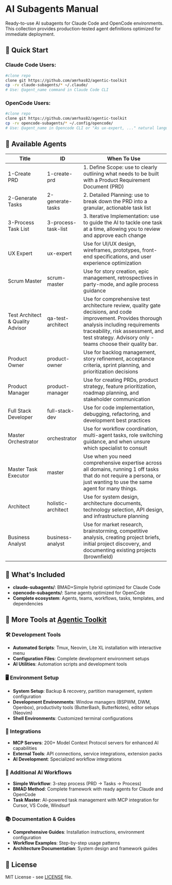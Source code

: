 # AI Subagents Manual

Ready-to-use AI subagents for Claude Code and OpenCode environments. This collection provides production-tested agent definitions optimized for immediate deployment.

## 🚀 Quick Start

### Claude Code Users:

```bash
#clone repo
clone git https://github.com/amrhas82/agentic-toolkit
cp -rv claude-subagents/* ~/.claude/
# Use: @agent_name command in Claude Code CLI
```

### OpenCode Users:

```bash
#clone repo
clone git https://github.com/amrhas82/agentic-toolkit
cp -rv opencode-subagents/* ~/.config/opencode/
# Use: @agent_name in Opencode CLI or "As ux-expert, ..." natural language activation
```

## 🎯 Available Agents

| Title                            | ID                  | When To Use                                                                                                                                                                                                                                       |
| -------------------------------- | ------------------- | ------------------------------------------------------------------------------------------------------------------------------------------------------------------------------------------------------------------------------------------------- |
| 1-Create PRD                     | 1-create-prd        | 1. Define Scope: use to clearly outlining what needs to be built with a Product Requirement Document (PRD)                                                                                                                                        |
| 2-Generate Tasks                 | 2-generate-tasks    | 2. Detailed Planning: use to break down the PRD into a granular, actionable task list                                                                                                                                                             |
| 3-Process Task List              | 3-process-task-list | 3. Iterative Implementation: use to guide the AI to tackle one task at a time, allowing you to review and approve each change                                                                                                                     |
| UX Expert                        | ux-expert           | Use for UI/UX design, wireframes, prototypes, front-end specifications, and user experience optimization                                                                                                                                          |
| Scrum Master                     | scrum-master        | Use for story creation, epic management, retrospectives in party-mode, and agile process guidance                                                                                                                                                 |
| Test Architect & Quality Advisor | qa-test-architect   | Use for comprehensive test architecture review, quality gate decisions, and code improvement. Provides thorough analysis including requirements traceability, risk assessment, and test strategy. Advisory only - teams choose their quality bar. |
| Product Owner                    | product-owner       | Use for backlog management, story refinement, acceptance criteria, sprint planning, and prioritization decisions                                                                                                                                  |
| Product Manager                  | product-manager     | Use for creating PRDs, product strategy, feature prioritization, roadmap planning, and stakeholder communication                                                                                                                                  |
| Full Stack Developer             | full-stack-dev      | Use for code implementation, debugging, refactoring, and development best practices                                                                                                                                                               |
| Master Orchestrator              | orchestrator        | Use for workflow coordination, multi-agent tasks, role switching guidance, and when unsure which specialist to consult                                                                                                                            |
| Master Task Executor             | master              | Use when you need comprehensive expertise across all domains, running 1 off tasks that do not require a persona, or just wanting to use the same agent for many things.                                                                           |
| Architect                        | holistic-architect  | Use for system design, architecture documents, technology selection, API design, and infrastructure planning                                                                                                                                      |
| Business Analyst                 | business-analyst    | Use for market research, brainstorming, competitive analysis, creating project briefs, initial project discovery, and documenting existing projects (brownfield)                                                                                  |

## 📁 What's Included

- **claude-subagents/**: BMAD+Simple hybrid optimized for Claude Code
- **opencode-subagents/**: Same agents optimized for OpenCode
- **Complete ecosystem**: Agents, teams, workflows, tasks, templates, and dependencies

## 🔗 More Tools at [Agentic Toolkit](https://github.com/amrhas82/agentic-toolkit)

### 🛠️ Development Tools

- **Automated Scripts**: Tmux, Neovim, Lite XL installation with interactive menu
- **Configuration Files**: Complete development environment setups
- **AI Utilities**: Automation scripts and development tools

### 🖥️ Environment Setup

- **System Setup**: Backup & recovery, partition management, system configuration
- **Development Environments**: Window managers (BSPWM, DWM, Openbox), productivity tools (ButterBash, ButterNotes), editor setups (Neovim)
- **Shell Environments**: Customized terminal configurations

### 🔌 Integrations

- **MCP Servers**: 200+ Model Context Protocol servers for enhanced AI capabilities
- **External Tools**: API connections, service integrations, extension packs
- **AI Development**: Specialized workflow integrations

### 🤖 Additional AI Workflows

- **Simple Workflow**: 3-step process (PRD → Tasks → Process)
- **BMAD Method**: Complete framework with ready agents for Claude and OpenCode
- **Task Master**: AI-powered task management with MCP integration for Cursor, VS Code, Windsurf

### 📚 Documentation & Guides

- **Comprehensive Guides**: Installation instructions, environment configuration
- **Workflow Examples**: Step-by-step usage patterns
- **Architecture Documentation**: System design and framework guides

## 📄 License

MIT License - see [LICENSE](../LICENSE) file.
